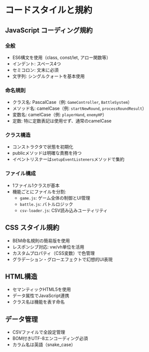 # コードスタイルと規約

## JavaScript コーディング規約

### 全般
- ES6構文を使用（class, const/let, アロー関数等）
- インデント: スペース4つ
- セミコロン: 文末に必須
- 文字列: シングルクォートを基本使用

### 命名規則
- クラス名: PascalCase（例: `GameController`, `BattleSystem`）
- メソッド名: camelCase（例: `startNewRound`, `processRoundResult`）
- 変数名: camelCase（例: `playerHand`, `enemyHP`）
- 定数: 特に定数表記は使用せず、通常のcamelCase

### クラス構造
- コンストラクタで状態を初期化
- publicメソッドは明確な責務を持つ
- イベントリスナーは`setupEventListeners`メソッドで集約

### ファイル構成
- 1ファイル1クラスが基本
- 機能ごとにファイルを分割:
  - `game.js`: ゲーム全体の制御とUI管理
  - `battle.js`: バトルロジック
  - `csv-loader.js`: CSV読み込みユーティリティ

## CSS スタイル規約
- BEM命名規則の簡易版を使用
- レスポンシブ対応: vw/vh単位を活用
- カスタムプロパティ（CSS変数）で色管理
- グラデーション・グローエフェクトで幻想的UI表現

## HTML構造
- セマンティックHTML5を使用
- データ属性でJavaScript連携
- クラス名は機能を表す命名

## データ管理
- CSVファイルで全設定管理
- BOM付きUTF-8エンコーディング必須
- カラム名は英語（snake_case）